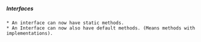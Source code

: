 ##### Interfaces
    * An interface can now have static methods.
    * An Interface can now also have default methods. (Means methods with implementations).
